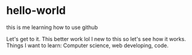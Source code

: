 # hello-world
this is me learning how to use github

Let's get to it. This better work lol
I new to this so let's see how it works.
Things I want to learn: Computer science, web developing, code.
